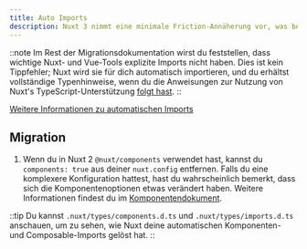 ```yaml
---
title: Auto Imports
description: Nuxt 3 nimmt eine minimale Friction-Annäherung vor, was bedeutet, dass überall möglichst Komponenten und Composables automatisch importiert werden.
---
```


::note
Im Rest der Migrationsdokumentation wirst du feststellen, dass wichtige Nuxt- und Vue-Tools explizite Imports nicht haben. Dies ist kein Tippfehler; Nuxt wird sie für dich automatisch importieren, und du erhältst vollständige Typenhinweise, wenn du die Anweisungen zur Nutzung von Nuxt's TypeScript-Unterstützung [folgt hast](/docs/migration/configuration#typescript).
::

[Weitere Informationen zu automatischen Imports](/docs/guide/concepts/auto-imports)

## Migration

1. Wenn du in Nuxt 2 `@nuxt/components` verwendet hast, kannst du `components: true` aus deiner `nuxt.config` entfernen. Falls du eine komplexere Konfiguration hattest, hast du wahrscheinlich bemerkt, dass sich die Komponentenoptionen etwas verändert haben. Weitere Informationen findest du im [Komponentendokument](/docs/guide/directory-structure/components).

::tip
Du kannst `.nuxt/types/components.d.ts` und `.nuxt/types/imports.d.ts` anschauen, um zu sehen, wie Nuxt deine automatischen Komponenten- und Composable-Imports gelöst hat.
::
